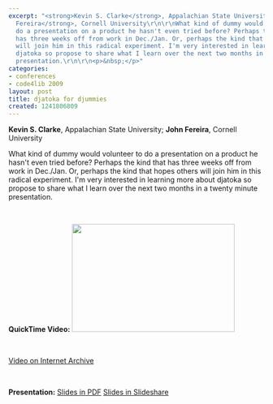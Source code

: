 ```yaml
---
excerpt: "<strong>Kevin S. Clarke</strong>, Appalachian State University; <strong>John
  Fereira</strong>, Cornell University\r\n\r\nWhat kind of dummy would volunteer to
  do a presentation on a product he hasn't even tried before? Perhaps the kind that
  has three weeks off from work in Dec./Jan. Or, perhaps the kind that hopes others
  will join him in this radical experiment. I'm very interested in learning more about
  djatoka so propose to share what I learn over the next two months in a twenty minute
  presentation.\r\n\r\n<p>&nbsp;</p>"
categories:
- conferences
- code4lib 2009
layout: post
title: djatoka for djummies
created: 1241806809
---
```

<strong>Kevin S. Clarke</strong>, Appalachian State University; <strong>John Fereira</strong>, Cornell University

What kind of dummy would volunteer to do a presentation on a product he hasn't even tried before? Perhaps the kind that has three weeks off from work in Dec./Jan. Or, perhaps the kind that hopes others will join him in this radical experiment. I'm very interested in learning more about djatoka so propose to share what I learn over the next two months in a twenty minute presentation.

<p>&nbsp;</p>
<strong>QuickTime Video:</strong>
<a href="http://dl.lib.brown.edu/code4lib/clarke.html" target="_blank">
<img src="http://dl.lib.brown.edu/code4lib//10_clarke.jpg" border="0" width="320" height="213"></a>

<p>&nbsp;</p>

<a href="http://www.archive.org/details/Code4lib2009DjatokaForDjummies">Video on Internet Archive</a>

<p>&nbsp;</p>

<strong>Presentation:</strong>
<a href="http://code4lib.org/files/djatoka.pdf" target="_blank">Slides in PDF</a>
<a href="http://www.slideshare.net/eby/djatoka-for-djummies" target="_blank">Slides in Slideshare</a>





